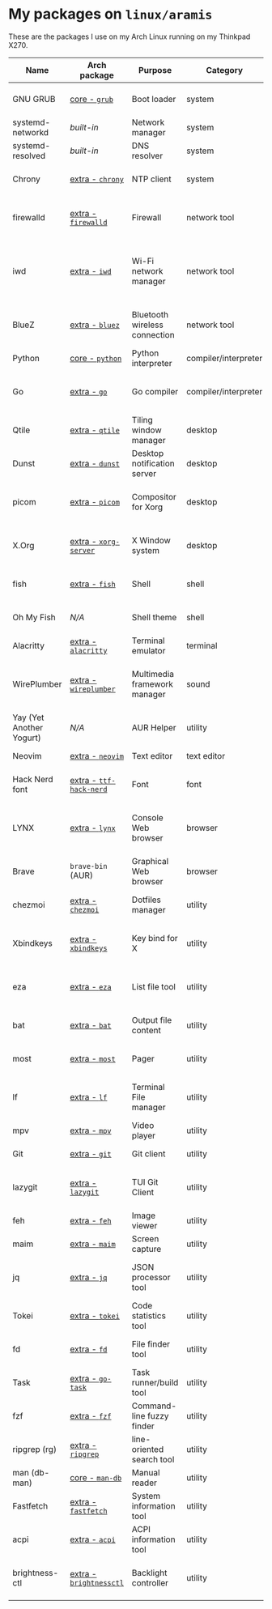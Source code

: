 # My packages on `linux/aramis`

These are the packages I use on my Arch Linux running on my Thinkpad X270.

| Name                     | Arch package                                                                          | Purpose                       | Category             | Documentation                                                                            | Description                                                                      |
| ------------------------ | ------------------------------------------------------------------------------------- | ----------------------------- | -------------------- | ---------------------------------------------------------------------------------------- | -------------------------------------------------------------------------------- |
| GNU GRUB                 | [core - `grub`](https://archlinux.org/packages/core/x86_64/grub)                      | Boot loader                   | system               | [wiki.archlinux.org](https://wiki.archlinux.org/title/GRUB)                              | Official boot loader from the GNU Project                                        |
| systemd-networkd         | _built-in_                                                                            | Network manager               | system               | [wiki.archlinux.org](https://wiki.archlinux.org/title/Systemd-networkd)                  | Network manager built in systemd                                                 |
| systemd-resolved         | _built-in_                                                                            | DNS resolver                  | system               | [wiki.archlinux.org](https://wiki.archlinux.org/title/Systemd-resolved)                  | DNS resolver built in systemd                                                    |
| Chrony                   | [extra - `chrony`](https://archlinux.org/packages/extra/x86_64/chrony/)               | NTP client                    | system               | [wiki.archlinux.org](https://wiki.archlinux.org/title/Chrony)                            | Recommended NTP client for laptops                                               |
| firewalld                | [extra - `firewalld`](https://archlinux.org/packages/extra/any/firewalld/)            | Firewall                      | network tool         | [wiki.archlinux.org](https://wiki.archlinux.org/title/firewalld)                         | User-friendly tool to easily manage iptables and nftables                        |
| iwd                      | [extra - `iwd`](https://archlinux.org/packages/extra/x86_64/iwd/)                     | Wi-Fi network manager         | network tool         | [wiki.archlinux.org](https://wiki.archlinux.org/title/iwd)                               | Cross-platform supplicant with support for WPA, WPA2 and WPA3 developed by Intel |
| BlueZ                    | [extra - `bluez`](https://archlinux.org/packages/extra/x86_64/bluez/)                 | Bluetooth wireless connection | network tool         | [wiki.archlinux.org](https://wiki.archlinux.org/title/Bluetooth)                         | Support for the core Bluetooth layers and protocols                              |
| Python                   | [core - `python`](https://archlinux.org/packages/core/x86_64/python/)                 | Python interpreter            | compiler/interpreter | [wiki.archlinux.org](https://wiki.archlinux.org/title/Python)                            | CPython interpreter                                                              |
| Go                       | [extra - `go`](https://archlinux.org/packages/extra/x86_64/go/)                       | Go compiler                   | compiler/interpreter | [wiki.archlinux.org](https://wiki.archlinux.org/title/Go)                                | Core compiler for the Go programming language                                    |
| Qtile                    | [extra - `qtile`](https://archlinux.org/packages/extra/x86_64/qtile/)                 | Tiling window manager         | desktop              | [docs.qtile.org](http://docs.qtile.org/en/stable/)                                       | Dynamic tiling window manager written in Python                                  |
| Dunst                    | [extra - `dunst`](https://archlinux.org/packages/extra/x86_64/dunst/)                 | Desktop notification server   | desktop              | [wiki.archlinux.org](https://wiki.archlinux.org/title/Dunst)                             | Lightweight notification daemon                                                  |
| picom                    | [extra - `picom`](https://archlinux.org/packages/extra/x86_64/picom/)                 | Compositor for Xorg           | desktop              | [wiki.archlinux.org](https://wiki.archlinux.org/title/Picom)                             | Enable some feature like window opacity, fading and blurring                     |
| X.Org                    | [extra - `xorg-server`](https://archlinux.org/packages/extra/x86_64/xorg-server/)     | X Window system               | desktop              | [wiki.archlinux.org](https://wiki.archlinux.org/title/Xorg)                              | Open source implementation of the X Window System                                |
| fish                     | [extra - `fish`](https://archlinux.org/packages/extra/x86_64/fish/)                   | Shell                         | shell                | [wiki.archlinux.org](https://wiki.archlinux.org/title/fish)                              | Shell intended to be interactive and user-friendly                               |
| Oh My Fish               | _N/A_                                                                                 | Shell theme                   | shell                | [github.com](https://github.com/oh-my-fish/oh-my-fish)                                   | Themes and plugins framework for fish                                            |
| Alacritty                | [extra - `alacritty`](https://archlinux.org/packages/extra/x86_64/alacritty/)         | Terminal emulator             | terminal             | [wiki.archlinux.org](https://wiki.archlinux.org/title/Alacritty)                         | Blazing fast terminal emulator                                                   |
| WirePlumber              | [extra - `wireplumber`](https://archlinux.org/packages/extra/x86_64/wireplumber/)     | Multimedia framework manager  | sound                | [wiki.archlinux.org](https://wiki.archlinux.org/title/WirePlumber)                       | Manager for pipewire, which is a low-level multimedia framework                  |
| Yay (Yet Another Yogurt) | _N/A_                                                                                 | AUR Helper                    | utility              | [github.com](https://github.com/Jguer/yay)                                               | AUR helper and wrapper for pacman                                                |
| Neovim                   | [extra - `neovim`](https://archlinux.org/packages/extra/x86_64/neovim/)               | Text editor                   | text editor          | [neovim.io](https://neovim.io/doc/)                                                      | Reforged version of vim                                                          |
| Hack Nerd font           | [extra - `ttf-hack-nerd`](https://archlinux.org/packages/extra/any/ttf-hack-nerd/)    | Font                          | font                 | [github.com](https://github.com/ryanoasis/nerd-fonts)                                    | Cool font for the terminal and coding                                            |
| LYNX                     | [extra - `lynx`](https://archlinux.org/packages/extra/x86_64/lynx/)                   | Console Web browser           | browser              | [wiki.archlinux.org](https://wiki.archlinux.org/title/List_of_applications#Web_browsers) | Console graphical and text based Web browser, which supports Gopher too          |
| Brave                    | `brave-bin` (AUR)                                                                     | Graphical Web browser         | browser              | [brave.com](https://brave.com/linux/#arch)                                               | Privacy-focused browser based on Chromium                                        |
| chezmoi                  | [extra - `chezmoi`](https://archlinux.org/packages/extra/x86_64/chezmoi/)             | Dotfiles manager              | utility              | [chezmoi.io](https://www.chezmoi.io/)                                                    | Configuration that adds extra features to Neovim                                 |
| Xbindkeys                | [extra - `xbindkeys`](https://archlinux.org/packages/extra/x86_64/xbindkeys/)         | Key bind for X                | utility              | [wiki.archlinux.org](https://wiki.archlinux.org/title/Xbindkeys)                         | Bind your keyboard and mouse key to a shell command                              |
| eza                      | [extra - `eza`](https://archlinux.org/packages/extra/x86_64/eza/)                     | List file tool                | utility              | [github.com](https://github.com/eza-community/eza)                                       | like `ls` command, but more colorful (previously known as `exa`)                 |
| bat                      | [extra - `bat`](https://archlinux.org/packages/extra/x86_64/bat/)                     | Output file content           | utility              | [github.com](https://github.com/sharkdp/bat)                                             | like `cat` command, but offers a better visualization                            |
| most                     | [extra - `most`](https://archlinux.org/packages/extra/x86_64/most/)                   | Pager                         | utility              | [linux.die.net](https://linux.die.net/man/1/most)                                        | like `less` and `more` commands, but better                                      |
| lf                       | [extra - `lf`](https://archlinux.org/packages/extra/x86_64/lf/)                       | Terminal File manager         | utility              | [pkg.go.dev](https://pkg.go.dev/github.com/gokcehan/lf)                                  | TUI file manager inspired by rancher written in Golang                           |
| mpv                      | [extra - `mpv`](https://archlinux.org/packages/extra/x86_64/mpv/)                     | Video player                  | utility              | [wiki.archlinux.org](https://wiki.archlinux.org/title/Mpv)                               | Hackable Video player                                                            |
| Git                      | [extra - `git`](https://archlinux.org/packages/extra/x86_64/git/)                     | Git client                    | utility              | [wiki.archlinux.org](https://wiki.archlinux.org/title/Git)                               | Client for the most famous SCM                                                   |
| lazygit                  | [extra - `lazygit`](https://archlinux.org/packages/extra/x86_64/lazygit/)             | TUI Git Client                | utility              | [github.com](https://github.com/jesseduffield/lazygit)                                   | A simple terminal UI for git commands written in Go                              |
| feh                      | [extra - `feh`](https://archlinux.org/packages/extra/x86_64/feh/)                     | Image viewer                  | utility              | [wiki.archlinux.org](https://wiki.archlinux.org/title/feh)                               | Very lightweight image viewer                                                    |
| maim                     | [extra - `maim`](https://archlinux.org/packages/extra/x86_64/maim/)                   | Screen capture                | utility              | [github.com](https://github.com/naelstrof/maim)                                          | Lightweight tool to take screenshot                                              |
| jq                       | [extra - `jq`](https://archlinux.org/packages/extra/x86_64/jq/)                       | JSON processor tool           | utility              | [stedolan.github.io](https://stedolan.github.io/jq/)                                     | The most advanced JSON parser and processor                                      |
| Tokei                    | [extra - `tokei`](https://archlinux.org/packages/extra/x86_64/tokei/)                 | Code statistics tool          | utility              | [github.com](https://github.com/XAMPPRocky/tokei)                                        | Good little tool to get code stats                                               |
| fd                       | [extra - `fd`](https://archlinux.org/packages/extra/x86_64/fd/)                       | File finder tool              | utility              | [github.com](https://github.com/sharkdp/fd)                                              | like `find` command, but way better                                              |
| Task                     | [extra - `go-task`](https://archlinux.org/packages/extra/x86_64/go-task/)             | Task runner/build tool        | utility              | [github.com](https://github.com/go-task/task)                                            | like GNU Make command, but easier to use                                         |
| fzf                      | [extra - `fzf`](https://archlinux.org/packages/extra/x86_64/fzf/)                     | Command-line fuzzy finder     | utility              | [github.com](https://github.com/junegunn/fzf)                                            | Blazingly fast and fully-featured tool to find stuff                             |
| ripgrep (rg)             | [extra - `ripgrep`](https://archlinux.org/packages/extra/x86_64/ripgrep/)             | line-oriented search tool     | utility              | [github.com](https://github.com/BurntSushi/ripgrep)                                      | like `grep` command, but way better                                              |
| man (db-man)             | [core - `man-db`](https://archlinux.org/packages/core/x86_64/man-db/)                 | Manual reader                 | utility              | [wiki.archlinux.org](https://wiki.archlinux.org/title/man_page)                          | Implementation of man on Arch Linux                                              |
| Fastfetch                | [extra - `fastfetch`](https://archlinux.org/packages/extra/any/fastfetch/)            | System information tool       | utility              | [github.com](https://github.com/fastfetc-cli/fastfetch)                                  | Print system info with style                                                     |
| acpi                     | [extra - `acpi`](https://archlinux.org/packages/extra/x86_64/acpi/)                   | ACPI information tool         | utility              | [wiki.archlinux.org](https://wiki.archlinux.org/title/ACPI_modules)                      | Get ACPI information (e.g. battery level)                                        |
| brightness-ctl           | [extra - `brightnessctl`](https://archlinux.org/packages/extra/x86_64/brightnessctl/) | Backlight controller          | utility              | [wiki.archlinux.org](https://wiki.archlinux.org/title/Backlight)                         | Easy way to set the monitor brightness at user level                             |
